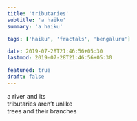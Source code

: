```yaml
---
title: 'tributaries'
subtitle: 'a haiku'
summary: 'a haiku'

tags: ['haiku', 'fractals', 'bengaluru']

date: 2019-07-28T21:46:56+05:30
lastmod: 2019-07-28T21:46:56+05:30

featured: true
draft: false
---
```


a river and its  
tributaries aren’t unlike  
trees and their branches
